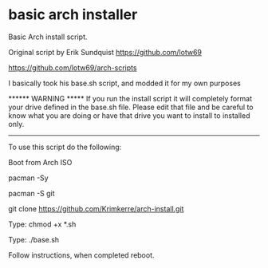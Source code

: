 # basic arch installer
Basic Arch install script.

Original script by Erik Sundquist
https://github.com/lotw69


https://github.com/lotw69/arch-scripts

I basically took his base.sh script, and modded it for my own purposes

****** WARNING *****
If you run the install script it will completely format your drive defined in the base.sh file.  Please edit that file and be careful to know what you are doing or have that drive you want to install to installed only.
***************************************************************************************************************************


To use this script do the following:

Boot from Arch ISO

pacman -Sy

pacman -S git

git clone https://github.com/Krimkerre/arch-install.git

Type: chmod +x *.sh

Type: ./base.sh

Follow instructions, when completed reboot.
